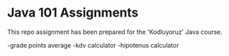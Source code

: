 # Java 101 Assignments

This repo assignment has been prepared for the 'Kodluyoruz' Java course.

-grade points average
-kdv calculator
-hipotenus calculator